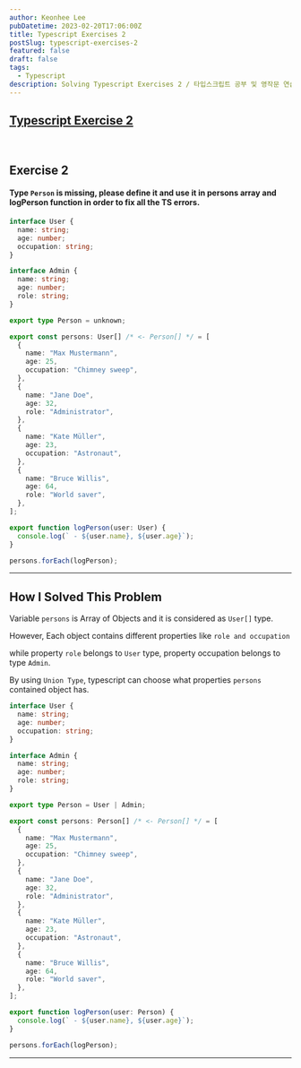```yaml
---
author: Keonhee Lee
pubDatetime: 2023-02-20T17:06:00Z
title: Typescript Exercises 2
postSlug: typescript-exercises-2
featured: false
draft: false
tags:
  - Typescript
description: Solving Typescript Exercises 2 / 타입스크립트 공부 및 영작문 연습
---
```


## [Typescript Exercise 2](https://typescript-exercises.github.io/#exercise=2&file=%2Findex.ts)

<br>

## Exercise 2

#### Type `Person` is missing, please define it and use it in persons array and logPerson function in order to fix all the TS errors.

```ts
interface User {
  name: string;
  age: number;
  occupation: string;
}

interface Admin {
  name: string;
  age: number;
  role: string;
}

export type Person = unknown;

export const persons: User[] /* <- Person[] */ = [
  {
    name: "Max Mustermann",
    age: 25,
    occupation: "Chimney sweep",
  },
  {
    name: "Jane Doe",
    age: 32,
    role: "Administrator",
  },
  {
    name: "Kate Müller",
    age: 23,
    occupation: "Astronaut",
  },
  {
    name: "Bruce Willis",
    age: 64,
    role: "World saver",
  },
];

export function logPerson(user: User) {
  console.log(` - ${user.name}, ${user.age}`);
}

persons.forEach(logPerson);
```

---

## How I Solved This Problem

Variable `persons` is Array of Objects and it is considered as `User[]` type.

However, Each object contains different properties like `role and occupation`

while property `role` belongs to `User` type, property occupation belongs to type `Admin`.

By using `Union Type`, typescript can choose what properties `persons` contained object has.

```ts
interface User {
  name: string;
  age: number;
  occupation: string;
}

interface Admin {
  name: string;
  age: number;
  role: string;
}

export type Person = User | Admin;

export const persons: Person[] /* <- Person[] */ = [
  {
    name: "Max Mustermann",
    age: 25,
    occupation: "Chimney sweep",
  },
  {
    name: "Jane Doe",
    age: 32,
    role: "Administrator",
  },
  {
    name: "Kate Müller",
    age: 23,
    occupation: "Astronaut",
  },
  {
    name: "Bruce Willis",
    age: 64,
    role: "World saver",
  },
];

export function logPerson(user: Person) {
  console.log(` - ${user.name}, ${user.age}`);
}

persons.forEach(logPerson);
```

---
